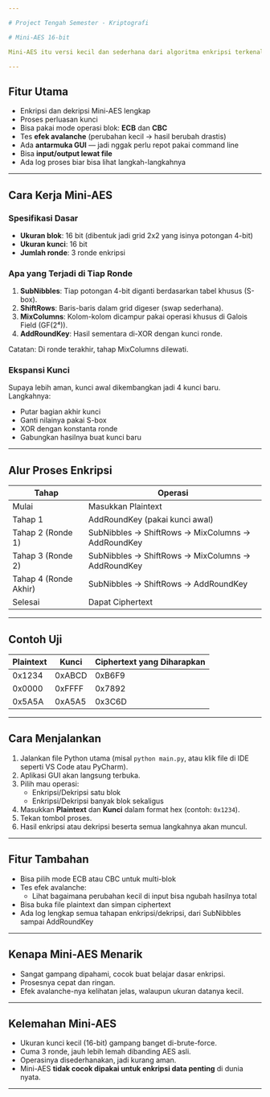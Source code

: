 ```yaml
---

# Project Tengah Semester - Kriptografi

# Mini-AES 16-bit

Mini-AES itu versi kecil dan sederhana dari algoritma enkripsi terkenal, AES. Jika biasanya AES ribet dan berat, Mini-AES cuma pakai **blok 16-bit** dan **kunci 16-bit**, jadi jauh lebih mudah buat belajar konsep dasarnya.

---
```


## Fitur Utama

- Enkripsi dan dekripsi Mini-AES lengkap
- Proses perluasan kunci
- Bisa pakai mode operasi blok: **ECB** dan **CBC**
- Tes **efek avalanche** (perubahan kecil → hasil berubah drastis)
- Ada **antarmuka GUI** — jadi nggak perlu repot pakai command line
- Bisa **input/output lewat file**
- Ada log proses biar bisa lihat langkah-langkahnya

---

## Cara Kerja Mini-AES

### Spesifikasi Dasar

- **Ukuran blok**: 16 bit (dibentuk jadi grid 2x2 yang isinya potongan 4-bit)
- **Ukuran kunci**: 16 bit
- **Jumlah ronde**: 3 ronde enkripsi

### Apa yang Terjadi di Tiap Ronde

1. **SubNibbles**: Tiap potongan 4-bit diganti berdasarkan tabel khusus (S-box).
2. **ShiftRows**: Baris-baris dalam grid digeser (swap sederhana).
3. **MixColumns**: Kolom-kolom dicampur pakai operasi khusus di Galois Field (GF(2⁴)).
4. **AddRoundKey**: Hasil sementara di-XOR dengan kunci ronde.

Catatan: Di ronde terakhir, tahap MixColumns dilewati.

### Ekspansi Kunci

Supaya lebih aman, kunci awal dikembangkan jadi 4 kunci baru.  
Langkahnya:

- Putar bagian akhir kunci
- Ganti nilainya pakai S-box
- XOR dengan konstanta ronde
- Gabungkan hasilnya buat kunci baru

---

## Alur Proses Enkripsi

| Tahap | Operasi |
|-------|---------|
| Mulai | Masukkan Plaintext |
| Tahap 1 | AddRoundKey (pakai kunci awal) |
| Tahap 2 (Ronde 1) | SubNibbles → ShiftRows → MixColumns → AddRoundKey |
| Tahap 3 (Ronde 2) | SubNibbles → ShiftRows → MixColumns → AddRoundKey |
| Tahap 4 (Ronde Akhir) | SubNibbles → ShiftRows → AddRoundKey |
| Selesai | Dapat Ciphertext |

---

## Contoh Uji

| Plaintext | Kunci  | Ciphertext yang Diharapkan |
|-----------|--------|----------------------------|
| 0x1234    | 0xABCD | 0xB6F9                     |
| 0x0000    | 0xFFFF | 0x7892                     |
| 0x5A5A    | 0xA5A5 | 0x3C6D                     |

---

## Cara Menjalankan

1. Jalankan file Python utama (misal `python main.py`, atau klik file di IDE seperti VS Code atau PyCharm).
2. Aplikasi GUI akan langsung terbuka.
3. Pilih mau operasi:
   - Enkripsi/Dekripsi satu blok
   - Enkripsi/Dekripsi banyak blok sekaligus
4. Masukkan **Plaintext** dan **Kunci** dalam format hex (contoh: `0x1234`).
5. Tekan tombol proses.
6. Hasil enkripsi atau dekripsi beserta semua langkahnya akan muncul.

---

## Fitur Tambahan

- Bisa pilih mode ECB atau CBC untuk multi-blok
- Tes efek avalanche:
  - Lihat bagaimana perubahan kecil di input bisa ngubah hasilnya total
- Bisa buka file plaintext dan simpan ciphertext
- Ada log lengkap semua tahapan enkripsi/dekripsi, dari SubNibbles sampai AddRoundKey

---

## Kenapa Mini-AES Menarik

- Sangat gampang dipahami, cocok buat belajar dasar enkripsi.
- Prosesnya cepat dan ringan.
- Efek avalanche-nya kelihatan jelas, walaupun ukuran datanya kecil.

---

## Kelemahan Mini-AES

- Ukuran kunci kecil (16-bit) gampang banget di-brute-force.
- Cuma 3 ronde, jauh lebih lemah dibanding AES asli.
- Operasinya disederhanakan, jadi kurang aman.
- Mini-AES **tidak cocok dipakai untuk enkripsi data penting** di dunia nyata.

---
